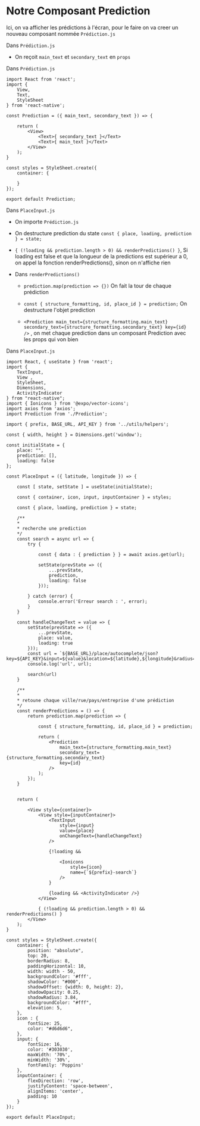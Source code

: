 # Notre Composant Prediction

Ici, on va afficher les prédictions à l'écran, pour le faire on va creer un nouveau composant nommée `Prédiction.js`

Dans `Prédiction.js`

- On reçoit `main_text` et `secondary_text` en `props`

Dans `Prédiction.js`

    import React from 'react';
    import { 
        View,
        Text,
        StyleSheet
    } from 'react-native';

    const Prediction = ({ main_text, secondary_text }) => {

        return (
            <View>
                <Text>{ secondary_text }</Text>
                <Text>{ main_text }</Text>
            </View>
        );
    }

    const styles = StyleSheet.create({
        container: {

        }
    });

    export default Prediction;


Dans `PlaceInput.js`

- On importe `Prédiction.js`

- On destructure prediction du state `const { place, loading, prediction } = state;`

- `{ (!loading && prediction.length > 0) && renderPredictions() }`, Si loading est false et que la longueur de la predictions est supérieur a 0, on appel la fonction renderPredictions(), sinon on n'affiche rien

- Dans `renderPredictions()`

    - `prediction.map(prediction => {})` On fait la tour de chaque prédiction

    - `const { structure_formatting, id, place_id } = prediction;` On destructure l'objet prediction

    - `<Prediction main_text={structure_formatting.main_text} secondary_text={structure_formatting.secondary_text} key={id} />` , on met chaque prediction dans un composant Prediction avec les props qui von bien 


Dans `PlaceInput.js`

    import React, { useState } from 'react';
    import { 
        TextInput,
        View ,
        StyleSheet,
        Dimensions,
        ActivityIndicator
    } from "react-native";
    import { Ionicons } from '@expo/vector-icons';
    import axios from 'axios';
    import Prediction from './Prediction';

    import { prefix, BASE_URL, API_KEY } from '../utils/helpers';

    const { width, height } = Dimensions.get('window');

    const initialState = {
        place: "",
        prediction: [],
        loading: false
    };

    const PlaceInput = ({ latitude, longitude }) => {

        const [ state, setState ] = useState(initialState);

        const { container, icon, input, inputContainer } = styles;

        const { place, loading, prediction } = state;

        /**
        * 
        * recherche une prediction 
        */
        const search = async url => {
            try {

                const { data : { prediction } } = await axios.get(url);

                setState(prevState => ({
                    ...prevState,
                    prediction,
                    loading: false
                }));

            } catch (error) {
                console.error('Erreur search : ', error);
            }
        }

        const handleChangeText = value => {
            setState(prevState => ({
                ...prevState,
                place: value,
                loading: true
            }));
            const url = `${BASE_URL}/place/autocomplete/json?key=${API_KEY}&input=${value}&location=${latitude},${longitude}&radius=2000&language=fr`
            console.log('url', url);

            search(url)
        }

        /**
        * 
        * retoune chaque ville/rue/pays/entreprise d'une prédiction
        */
        const renderPredictions = () => {
            return prediction.map(prediction => {

                const { structure_formatting, id, place_id } = prediction;

                return (
                    <Prediction 
                        main_text={structure_formatting.main_text}
                        secondary_text={structure_formatting.secondary_text}
                        key={id}
                    />
                );
            });
        }


        return (

            <View style={container}>
                <View style={inputContainer}>
                    <TextInput
                        style={input}
                        value={place}
                        onChangeText={handleChangeText}
                    />

                    {!loading &&

                        <Ionicons 
                            style={icon}
                            name={`${prefix}-search`} 
                        />
                    }

                    {loading && <ActivityIndicator />}
                </View>

                { (!loading && prediction.length > 0) && renderPredictions() }
            </View>
        );
    } 

    const styles = StyleSheet.create({
        container: {
            position: "absolute",
            top: 20,
            borderRadius: 8,
            paddingHorizontal: 10,
            width: width - 50,
            backgroundColor: '#fff',
            shadowColor: "#000",
            shadowOffset: {width: 0, height: 2},
            shadowOpacity: 0.25,
            shadowRadius: 3.84,
            backgroundColor: "#fff",
            elevation: 5,
        },
        icon : {
            fontSize: 25,
            color: "#d6d6d6",
        },
        input: {
            fontSize: 16,
            color: '#303030',
            maxWidth: '70%',
            minWidth: '30%',
            fontFamily: 'Poppins'
        },
        inputContainer: {
            flexDirection: 'row',
            justifyContent: 'space-between',
            alignItems: 'center',
            padding: 10
        }
    }); 

    export default PlaceInput;